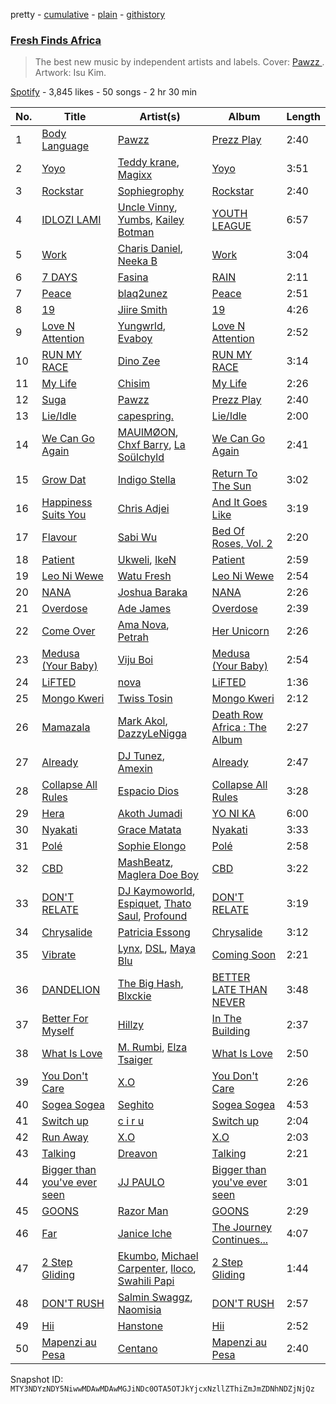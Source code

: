 pretty - [cumulative](/playlists/cumulative/37i9dQZF1DX5C8ObEZ48JQ.md) - [plain](/playlists/plain/37i9dQZF1DX5C8ObEZ48JQ) - [githistory](https://github.githistory.xyz/mackorone/spotify-playlist-archive/blob/main/playlists/plain/37i9dQZF1DX5C8ObEZ48JQ)

### [Fresh Finds Africa ](https://open.spotify.com/playlist/37i9dQZF1DX5C8ObEZ48JQ)

> The best new music by independent artists and labels\. Cover:  <a href="https://open.spotify.com/artist/0SvA7XnKtaEkfIn7CVjTMU?si=hfF2Vou4RiqRc6btCSPfrg"> Pawzz </a>\. Artwork: Isu Kim.

[Spotify](https://open.spotify.com/user/spotify) - 3,845 likes - 50 songs - 2 hr 30 min

| No. | Title | Artist(s) | Album | Length |
|---|---|---|---|---|
| 1 | [Body Language](https://open.spotify.com/track/1ieYfbaettY1CCT4uu28Sx) | [Pawzz](https://open.spotify.com/artist/0SvA7XnKtaEkfIn7CVjTMU) | [Prezz Play](https://open.spotify.com/album/18u8kTxT4UzQQ97waiW23l) | 2:40 |
| 2 | [Yoyo](https://open.spotify.com/track/0RVo5IJFh23BgWKyOWqPHx) | [Teddy krane](https://open.spotify.com/artist/22Qjyplj5Bih1Q4jpU0Ina), [Magixx](https://open.spotify.com/artist/0rskhjcLm5BxjwZDRs4142) | [Yoyo](https://open.spotify.com/album/6EfZILSfaQagKu2RMfcUKN) | 3:51 |
| 3 | [Rockstar](https://open.spotify.com/track/6foox9Ac3UrBD6oJgWiZiL) | [Sophiegrophy](https://open.spotify.com/artist/4VbLknkcJMhSninTvMZbfE) | [Rockstar](https://open.spotify.com/album/1aBTjgHgBbLIjkLjFsIShE) | 2:40 |
| 4 | [IDLOZI LAMI](https://open.spotify.com/track/3jRpIs5Fz5N7H3QH43Vrs8) | [Uncle Vinny](https://open.spotify.com/artist/2W7nPPpIexiZtYUFruBXBD), [Yumbs](https://open.spotify.com/artist/2HLr9NzCqd6XRnpUSM6CvH), [Kailey Botman](https://open.spotify.com/artist/0wTwLyah7AviSd5juTDVey) | [YOUTH LEAGUE](https://open.spotify.com/album/3NzCJZKG2q5iB4r3cIMgAn) | 6:57 |
| 5 | [Work](https://open.spotify.com/track/1XZFLFQMNztZouzJ2etCz4) | [Charis Daniel](https://open.spotify.com/artist/1IeCFG0HgUzfoZsm8Y3QcA), [Neeka B](https://open.spotify.com/artist/1xfwLmIMtThjkTynrm6xTS) | [Work](https://open.spotify.com/album/4vQYjOxcFrfTP5cATfTVEV) | 3:04 |
| 6 | [7 DAYS](https://open.spotify.com/track/6ZVhEsRHDUpA8AzNmTBeJu) | [Fasina](https://open.spotify.com/artist/46A6IKsvzRN2Y6QHLkHvmw) | [RAIN](https://open.spotify.com/album/1fzWfjXUPWwhW4eEnX4tLW) | 2:11 |
| 7 | [Peace](https://open.spotify.com/track/3VlXQmPEbNLm4RFK8ngUuk) | [blaq2unez](https://open.spotify.com/artist/3oEYei3Z43PEiyBUS9NR6T) | [Peace](https://open.spotify.com/album/4CP9ExNId4ldzbRasb6uPT) | 2:51 |
| 8 | [19](https://open.spotify.com/track/7GhSKqiXe76NWZmgQMTX5P) | [Jiire Smith](https://open.spotify.com/artist/0VX3LwYsAeOKY4sKXLp9Nc) | [19](https://open.spotify.com/album/7Dp8pXGvjCbBIfzwhoo8sE) | 4:26 |
| 9 | [Love N Attention](https://open.spotify.com/track/71G0fh3FoxnfDgVZ2VCB9Y) | [Yungwrld](https://open.spotify.com/artist/3Shlkbr7GDSPJbh9ORXkzU), [Evaboy](https://open.spotify.com/artist/2XHZFqSgFOjmplQkgZz7IO) | [Love N Attention](https://open.spotify.com/album/2tULztRCUjC6O21hiTV2qN) | 2:52 |
| 10 | [RUN MY RACE](https://open.spotify.com/track/3uM6dtaZ1ARF94YqYRLvvC) | [Dino Zee](https://open.spotify.com/artist/5eb8QAL34XTzlGYrafYKXe) | [RUN MY RACE](https://open.spotify.com/album/07WgalggH6i90Poec4ZReI) | 3:14 |
| 11 | [My Life](https://open.spotify.com/track/0hFw0OeMn5wVSUFp4DJBFU) | [Chisim](https://open.spotify.com/artist/0ZXxpFOyjQPBEDYj6BXPfL) | [My Life](https://open.spotify.com/album/3RB22aNgGwRmZkyrt66Zj1) | 2:26 |
| 12 | [Suga](https://open.spotify.com/track/1F5g8k6TxDecoXmI9NZJ0P) | [Pawzz](https://open.spotify.com/artist/0SvA7XnKtaEkfIn7CVjTMU) | [Prezz Play](https://open.spotify.com/album/18u8kTxT4UzQQ97waiW23l) | 2:40 |
| 13 | [Lie/Idle](https://open.spotify.com/track/3RkdAeulXA3SWvX4yXwMrg) | [capespring.](https://open.spotify.com/artist/2VF53usTu5Chbp1fmxjUeS) | [Lie/Idle](https://open.spotify.com/album/691wG47mH7bj6zFtNe9qjS) | 2:00 |
| 14 | [We Can Go Again](https://open.spotify.com/track/7eepRUI31ki6mOiOSvIlzn) | [MAUIMØON](https://open.spotify.com/artist/6YrLXeCHt4gjrGx6cLCd4b), [Chxf Barry](https://open.spotify.com/artist/4vMmIzBBucgN0Hend2wz0S), [La Soülchyld](https://open.spotify.com/artist/22kR1CajfNQ3ZmPcjKATyV) | [We Can Go Again](https://open.spotify.com/album/6dzlZcFmAnV6TZMDhbuMNb) | 2:41 |
| 15 | [Grow Dat](https://open.spotify.com/track/4fnL6ouRuxb83QQ1Wf8s56) | [Indigo Stella](https://open.spotify.com/artist/3GXgxaSpm0hNom0dS4414e) | [Return To The Sun](https://open.spotify.com/album/5Pw8aGXot4nYO8EAHmArCr) | 3:02 |
| 16 | [Happiness Suits You](https://open.spotify.com/track/1KKHBYV7ce3a7HiCWNbMxJ) | [Chris Adjei](https://open.spotify.com/artist/4dsMlvMbs5sloze4XAnowk) | [And It Goes Like](https://open.spotify.com/album/7bIp5rVA68IEfpX7rvZGDs) | 3:19 |
| 17 | [Flavour](https://open.spotify.com/track/3UDpshQVVtSUfTuMKNH1p4) | [Sabi Wu](https://open.spotify.com/artist/0Lb6QZKrLMSzlcljXexbtB) | [Bed Of Roses, Vol\. 2](https://open.spotify.com/album/7dF1plJvan17pckxW8jyCT) | 2:20 |
| 18 | [Patient](https://open.spotify.com/track/7LxVI3obU50YFurUYGp3ih) | [Ukweli](https://open.spotify.com/artist/5I48tG854vS1rY1isuMOgQ), [IkeN](https://open.spotify.com/artist/7CaVQkC4udPIDQmSUrr4t0) | [Patient](https://open.spotify.com/album/2d1a8MNe12RsPe3rhZpGvb) | 2:59 |
| 19 | [Leo Ni Wewe](https://open.spotify.com/track/38vrGGsODeqxUJzGJEMaKT) | [Watu Fresh](https://open.spotify.com/artist/1FVqRdx4Cw6mShamk4iXh2) | [Leo Ni Wewe](https://open.spotify.com/album/15z81Cur7wvdrdzTe7hHzO) | 2:54 |
| 20 | [NANA](https://open.spotify.com/track/3x14QjUcvBTxIYjMD9RzVO) | [Joshua Baraka](https://open.spotify.com/artist/3sjmAVaeka80SCvK69bedW) | [NANA](https://open.spotify.com/album/7KJ1TeVa4Xc9Wv0AOv9o0Y) | 2:26 |
| 21 | [Overdose](https://open.spotify.com/track/4V8FXVRBtUBX7VBQEzzCnT) | [Ade James](https://open.spotify.com/artist/39EFuDa5XKCmoh09xK0687) | [Overdose](https://open.spotify.com/album/0FGgJfORdO1LVkLnD8b760) | 2:39 |
| 22 | [Come Over](https://open.spotify.com/track/3NEGAQp0MLOwVwCcLmGRe0) | [Ama Nova](https://open.spotify.com/artist/4ytmeRmn5LBN5ZyaPedOuT), [Petrah](https://open.spotify.com/artist/6kobTrDeAQ425t8jG11yA6) | [Her Unicorn](https://open.spotify.com/album/7lg0fOG6dhqvH3YiUHucIp) | 2:26 |
| 23 | [Medusa \(Your Baby\)](https://open.spotify.com/track/7dxnyxfJvjzZryM8JzM8ur) | [Viju Boi](https://open.spotify.com/artist/0ak28Hryi3lm40u9dOSdS1) | [Medusa \(Your Baby\)](https://open.spotify.com/album/7bccI8VK1FeZwCstjqwCqV) | 2:54 |
| 24 | [LiFTED](https://open.spotify.com/track/2EdEJviN1641PvVaRAn8oL) | [nova](https://open.spotify.com/artist/4qaGEV5oKKPCawe2qqO8jE) | [LiFTED](https://open.spotify.com/album/1nfeSoe23xqsPbdzU8JL65) | 1:36 |
| 25 | [Mongo Kweri](https://open.spotify.com/track/7JYv2OxPStkV7a8oiap86L) | [Twiss Tosin](https://open.spotify.com/artist/4b4R1pbJaDmxr8cbW3pfJK) | [Mongo Kweri](https://open.spotify.com/album/3Q1y4PZXZNRlL9X4pcOSGF) | 2:12 |
| 26 | [Mamazala](https://open.spotify.com/track/1lMCiqYEH0Kyp6Z41NtF2p) | [Mark Akol](https://open.spotify.com/artist/3bEST1JRTy3cmNbRLTyEVb), [DazzyLeNigga](https://open.spotify.com/artist/7dGH3AujymaCEYN0sgKO5s) | [Death Row Africa : The Album](https://open.spotify.com/album/0V4DNXFNCiYiOI5QMifznp) | 2:27 |
| 27 | [Already](https://open.spotify.com/track/33tWiffFIoxx7uoIFbqKjn) | [DJ Tunez](https://open.spotify.com/artist/64oW4P0vsDhlorOxZKQi6a), [Amexin](https://open.spotify.com/artist/2IKBoibZDvoYFcmUV4wELI) | [Already](https://open.spotify.com/album/5FzcG2ckb02UCAkt2QF12y) | 2:47 |
| 28 | [Collapse All Rules](https://open.spotify.com/track/2r6mKBWsWBeYpDAly6wwqI) | [Espacio Dios](https://open.spotify.com/artist/030q9tYMZs82CHR8DV9Fid) | [Collapse All Rules](https://open.spotify.com/album/4TFPIusl7hlYoCIaeZtFfm) | 3:28 |
| 29 | [Hera](https://open.spotify.com/track/0gVR1CE3EiTnqOIgHLYO1c) | [Akoth Jumadi](https://open.spotify.com/artist/1yzpHN73mIqHg8uP8KnyYo) | [YO NI KA](https://open.spotify.com/album/3HRhmAyzFPKFOhcomyH7FC) | 6:00 |
| 30 | [Nyakati](https://open.spotify.com/track/6gVYt029dp0BFfXz0TzMvI) | [Grace Matata](https://open.spotify.com/artist/3DxG3Z7Yy2ORbaUOND8JuD) | [Nyakati](https://open.spotify.com/album/2ex39L3KzWlW5T3MZYtGW9) | 3:33 |
| 31 | [Polé](https://open.spotify.com/track/0vEv0US0Q190QiMSqnXLg2) | [Sophie Elongo](https://open.spotify.com/artist/1YFhiwfCMccFTYuWx2LMgU) | [Polé](https://open.spotify.com/album/7zHaRkPEF5iHxUMeEu7ESe) | 2:58 |
| 32 | [CBD](https://open.spotify.com/track/56szcYPsWoiuifh426fHQj) | [MashBeatz](https://open.spotify.com/artist/4NJo7JbXHgcLiitBFtWras), [Maglera Doe Boy](https://open.spotify.com/artist/1UXX0jyiEJK15VdkmzYD9L) | [CBD](https://open.spotify.com/album/3X9bsYY6sW9wSvmvFXMaFs) | 3:22 |
| 33 | [DON'T RELATE](https://open.spotify.com/track/2epltK66uvN3yKcwT36985) | [DJ Kaymoworld](https://open.spotify.com/artist/7y4x271U84CHr0SwMZug6y), [Espiquet](https://open.spotify.com/artist/7JnVA6sPhYeTpLoWd5DvTz), [Thato Saul](https://open.spotify.com/artist/0R6GDPZ2Hrn2lF4svYJRkn), [Profound](https://open.spotify.com/artist/2bSVTbL5gcDIXvrsoUB1wY) | [DON'T RELATE](https://open.spotify.com/album/35mjnPeqvQkPlUULQmjr56) | 3:19 |
| 34 | [Chrysalide](https://open.spotify.com/track/4z216cr5r11o7U1aCrjY67) | [Patricia Essong](https://open.spotify.com/artist/0Xw8xErlE8lUQwW2h9KQhS) | [Chrysalide](https://open.spotify.com/album/4zObpGAsQyYFylPsuzUJgT) | 3:12 |
| 35 | [Vibrate](https://open.spotify.com/track/4HThzBtkiSPncs7d3kEnTp) | [Lynx](https://open.spotify.com/artist/2CRAIABBJmFohN8CgSyWp2), [DSL](https://open.spotify.com/artist/0VmssGpE5BEED12qn6DJt5), [Maya Blu](https://open.spotify.com/artist/3CppyKARAo3Uldd5ZA04ye) | [Coming Soon](https://open.spotify.com/album/3F2XTxYypkPziaKfYcL0he) | 2:21 |
| 36 | [DANDELION](https://open.spotify.com/track/3dlMXollP25YCGq84CiKPt) | [The Big Hash](https://open.spotify.com/artist/4NR8j34QrjVEIAqUP43SwL), [Blxckie](https://open.spotify.com/artist/4pQcWzOMSmmz5DK6TqO2FL) | [BETTER LATE THAN NEVER](https://open.spotify.com/album/11vQEFmBzSqv9G2wvgeZvK) | 3:48 |
| 37 | [Better For Myself](https://open.spotify.com/track/1j1se94FWAUADZDggJrmSM) | [Hillzy](https://open.spotify.com/artist/6Ju1F5ODvbjdh2yEQKxkta) | [In The Building](https://open.spotify.com/album/6XR7ZNhn4UNak3fXRJ02uq) | 2:37 |
| 38 | [What Is Love](https://open.spotify.com/track/4BMPh1H9CakUENZw7uhUJy) | [M\. Rumbi](https://open.spotify.com/artist/6ToQowXRJ5GkBPHDECCEoP), [Elza Tsaiger](https://open.spotify.com/artist/6peIB4PwYFH1cLNVOTUrE7) | [What Is Love](https://open.spotify.com/album/4Q6nZxh4pl5ARYp4qegVdj) | 2:50 |
| 39 | [You Don't Care](https://open.spotify.com/track/4IBBmpNPQD4gzHr6yWUSQx) | [X.O](https://open.spotify.com/artist/2zu7sut23i4vR8OZPAxWyJ) | [You Don't Care](https://open.spotify.com/album/57Bv8ZMAHxbo9NiLdFxNoq) | 2:26 |
| 40 | [Sogea Sogea](https://open.spotify.com/track/6hy9BHXqJZiHL7L3D0k7kX) | [Seghito](https://open.spotify.com/artist/4gmKpERsfkwaooEhIz1bMy) | [Sogea Sogea](https://open.spotify.com/album/52WJypEokawEHrJXXXlakY) | 4:53 |
| 41 | [Switch up](https://open.spotify.com/track/7lT0mUMzvHF7iM8Ncy0QtB) | [c i r u](https://open.spotify.com/artist/3QbGzV6Q0FWM2QOYGXWzlu) | [Switch up](https://open.spotify.com/album/0gt9FWH2Mx5jh9rZH7imId) | 2:04 |
| 42 | [Run Away](https://open.spotify.com/track/7MfCZMpuyTlukMoMLISGwJ) | [X.O](https://open.spotify.com/artist/2zu7sut23i4vR8OZPAxWyJ) | [X.O](https://open.spotify.com/album/19cWllrFZ2r2Jl8mySguFb) | 2:03 |
| 43 | [Talking](https://open.spotify.com/track/4pXRlVn9NywQ14YxHQG3MA) | [Dreavon](https://open.spotify.com/artist/1jkdJlSeWN0Jgg8CRLkInQ) | [Talking](https://open.spotify.com/album/6ifRDA9JXMn2yZXSLsyOa3) | 2:21 |
| 44 | [Bigger than you've ever seen](https://open.spotify.com/track/7eRK5IIC2tPkDowRVJHMiY) | [JJ PAULO](https://open.spotify.com/artist/6qz66TzT4aoNkudjDofqfm) | [Bigger than you've ever seen](https://open.spotify.com/album/6nCyPE2tjx1b9gPfNMvIfO) | 3:01 |
| 45 | [GOONS](https://open.spotify.com/track/296arSDWb9OtrmvV5ZaiCb) | [Razor Man](https://open.spotify.com/artist/7EwM68D7S1KffJNAYKwtN8) | [GOONS](https://open.spotify.com/album/6zxETiDETDucMs7WMd39x0) | 2:29 |
| 46 | [Far](https://open.spotify.com/track/1jtCc855Bcx4LuPSAdYbeQ) | [Janice Iche](https://open.spotify.com/artist/0WKolZ2vjyVVJtGEGNBpeJ) | [The Journey Continues...](https://open.spotify.com/album/0oFTaTpg0kUPIbwi9xJPkl) | 4:07 |
| 47 | [2 Step Gliding](https://open.spotify.com/track/3LCisn5gOFXlwHR6CCJH1h) | [Ekumbo](https://open.spotify.com/artist/1a40Z4TMkLys2UVlxDXPT7), [Michael Carpenter](https://open.spotify.com/artist/2zxCiaufpb0PVlWb9iRBDz), [lloco](https://open.spotify.com/artist/2WTWVfASuVDEfdKWjTomXH), [Swahili Papi](https://open.spotify.com/artist/66HNxzGcmvdYQD36Pcg0Di) | [2 Step Gliding](https://open.spotify.com/album/6ZnGv3LJi8W90QoaqNlMRh) | 1:44 |
| 48 | [DON'T RUSH](https://open.spotify.com/track/30qJQ9e8sPkYwZgcpvo1b3) | [Salmin Swaggz](https://open.spotify.com/artist/29Bao5BzmXldCACxALuPcu), [Naomisia](https://open.spotify.com/artist/4XpRn3tiudKynJYX9stXyt) | [DON'T RUSH](https://open.spotify.com/album/501M2vzjjMVei5UPgrEbym) | 2:57 |
| 49 | [Hii](https://open.spotify.com/track/2NybYJnrhNVE41MoRaN9hR) | [Hanstone](https://open.spotify.com/artist/3ng2KcHOkTc7LlDqPNJaxw) | [Hii](https://open.spotify.com/album/5nwakyBA2Yhl1joVx5gp7F) | 2:52 |
| 50 | [Mapenzi au Pesa](https://open.spotify.com/track/6aqP0Tdea6ZPhtNfDoKY4U) | [Centano](https://open.spotify.com/artist/4LpwKC4lrWuIGRxfbc8GO0) | [Mapenzi au Pesa](https://open.spotify.com/album/7HtjYVTI6czyVMGcY4OzSX) | 2:40 |

Snapshot ID: `MTY3NDYzNDY5NiwwMDAwMDAwMGJiNDc0OTA5OTJkYjcxNzllZThiZmJmZDNhNDZjNjQz`
